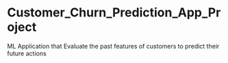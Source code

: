 # Customer_Churn_Prediction_App_Project
ML Application that Evaluate the past features of customers to predict their future actions
